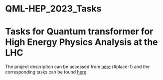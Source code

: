 # QML-HEP_2023_Tasks

# Tasks for Quantum transformer for High Energy Physics Analysis at the LHC

The project description can be accessed from [here] (#place-1) and the corresponding tasks can be found [here](#place-1).

[here]:https://ml4sci.org/gsoc/2023/proposal_QMLHEP5.html

[here]:https://docs.google.com/document/d/1dqBGbH44Eu3W432oRxpOCfI5Dy2pgh2E21JcHeD0fng/edit
